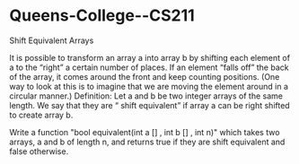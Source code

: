 # Queens-College--CS211

Shift Equivalent Arrays

It is possible to transform an array a into array b
by shifting
each element of a to
the “right” 
a certain number of places. If an element “falls off” the back of the array, it comes around the front and 
keep counting positions. 
(One way to look at this is to imagine that we are moving the element around in a circular manner.)
Definition: Let a and b be two integer arrays of the same length. We say that they are “
shift 
equivalent”
if 
array a can be right shifted to create array b. 

Write a function
"bool equivalent(int a
[]
, int b
[]
, int n)"
which takes two arrays, a and b 
of length n,
and returns 
true
if they are shift equivalent and 
false
otherwise.

